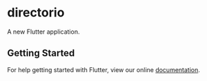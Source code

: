 # directorio

A new Flutter application.

## Getting Started

For help getting started with Flutter, view our online
[documentation](https://flutter.io/).
